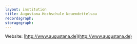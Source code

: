 ```yaml
---
layout: institution
title: Augustana-Hochschule Neuendettelsau
recordsgraph: 
storagegraph: 
---
```


Website: [http://www.augustana.de](http://www.augustana.de)
